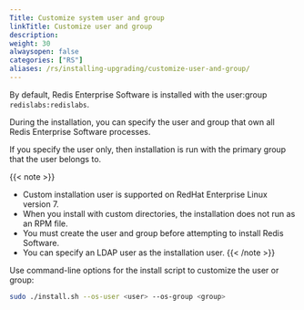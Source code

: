 ```yaml
---
Title: Customize system user and group
linkTitle: Customize user and group
description:
weight: 30
alwaysopen: false
categories: ["RS"]
aliases: /rs/installing-upgrading/customize-user-and-group/
---
```


By default, Redis Enterprise Software is installed with the user:group `redislabs:redislabs`.

During the installation, you can specify the user and group that own all Redis Enterprise Software processes.

If you specify the user only, then installation is run with the primary group that the user belongs to.

{{< note >}}
- Custom installation user is supported on RedHat Enterprise Linux version 7.
- When you install with custom directories, the installation does not run as an RPM file.
- You must create the user and group before attempting to install Redis Software.
- You can specify an LDAP user as the installation user.
{{< /note >}}

Use command-line options for the install script to customize the user or group:

```sh
sudo ./install.sh --os-user <user> --os-group <group>
```

